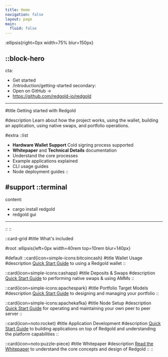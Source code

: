```yaml
---
title: Home
navigation: false
layout: page
main:
  fluid: false
---
```


:ellipsis{right=0px width=75% blur=150px}

::block-hero
---
cta:
  - Get started
  - /introduction/getting-started
secondary:
  - Open on GitHub →
  - https://github.com/redgold-io/redgold
---

#title
Getting started with Redgold

#description
Learn about how the project works, using the wallet, building an application, using native swaps, and portfolio operations.

#extra
  ::list
  - **Hardware Wallet Support** Cold signing process supported
  - **Whitepaper** and **Technical Details** documentation
  - Understand the core processes
  - Example applications explained
  - CLI usage guides
  - Node deployment guides
  ::

#support
  ::terminal
  ---
  content:
  - cargo install redgold
  - redgold gui
  ---
  ::
::

::card-grid
#title
What's included

#root
:ellipsis{left=0px width=40rem top=10rem blur=140px}

#default
  ::card{icon=simple-icons:bitcoincash}
  #title
  Wallet Usage
  #description
  [Quick Start Guide](/wallet/guide) to using a Redgold wallet
  ::

  ::card{icon=simple-icons:cashapp}
  #title
  Deposits & Swaps
  #description
  [Quick Start Guide](/wallet/guide) to performing native swaps & using AMMs
  ::

  ::card{icon=simple-icons:apachespark}
  #title
  Portfolio Target Models
  #description
  [Quick Start Guide](/wallet/guide) to designing and managing your portfolio
  ::

  ::card{icon=simple-icons:apachekafka}
  #title
  Node Setup
  #description
  [Quick Start Guide](/wallet/guide) for operating and maintaining your own peer to peer server
  ::

  ::card{icon=noto:rocket}
  #title
  Application Development
  #description
  [Quick Start Guide](/wallet/guide) to building applications on top of Redgold and understanding the platform capabilities
  ::

  ::card{icon=noto:puzzle-piece}
  #title
  Whitepaper
  #description
  [Read the Whitepaper](/wallet/guide) to understand the core concepts and design of Redgold
  ::
::
